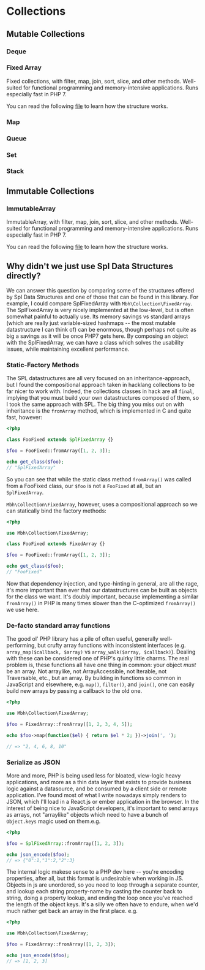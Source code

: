 # Collections

## Mutable Collections

### Deque

### Fixed Array

Fixed collections, with filter, map, join, sort, slice, and other methods. Well-suited for functional programming and memory-intensive applications. Runs especially fast in PHP 7.

You can read the following [file](./Collections/FixedArray.md) to learn how the structure works.

### Map

### Queue

### Set

### Stack

## Immutable Collections

### ImmutableArray

ImmutableArray, with filter, map, join, sort, slice, and other methods. Well-suited for functional programming and memory-intensive applications. Runs especially fast in PHP 7.

You can read the following [file](./Collections/ImmutableArray.md) to learn how the structure works.

## Why didn't we just use Spl Data Structures directly?

We can answer this question by comparing some of the structures offered by Spl Data Structures and one of those that can be found in this library. For example, I could compare SplFixedArray with `Mbh\Collection\FixedArray`. The SplFixedArray is very nicely implemented at the low-level, but is often somewhat painful to actually use. Its memory savings vs standard arrays (which are really just variable-sized hashmaps -- the most mutable datastructure I can think of) can be enormous, though perhaps not quite as big a savings as it will be once PHP7 gets here. By composing an object with the SplFixedArray, we can have a class which solves the usability issues, while maintaining excellent performance.

### Static-Factory Methods

The SPL datastructures are all very focused on an inheritance-approach, but I found the compositional approach taken in hacklang collections to be far nicer to work with. Indeed, the collections classes in hack are all `final`, implying that you must build your own datastructures composed of them, so I took the same approach with SPL. The big thing you miss out on with inheritance is the `fromArray` method, which is implemented in C and quite fast, however:

```php
<?php

class FooFixed extends SplFixedArray {}

$foo = FooFixed::fromArray([1, 2, 3]);

echo get_class($foo);
// "SplFixedArray"
```

So you can see that while the static class method `fromArray()` was called from a FooFixed class, our `$foo` is not a `FooFixed` at all, but an `SplFixedArray`.

`Mbh\Collection\FixedArray`, however, uses a compositional approach so we can statically bind the factory methods:

```php
<?php

use Mbh\Collection\FixedArray;

class FooFixed extends FixedArray {}

$foo = FooFixed::fromArray([1, 2, 3]);

echo get_class($foo);
// "FooFixed"
```

Now that dependency injection, and type-hinting in general, are all the rage, it's more important than ever that our datastructures can be built as objects for the class we want. It's doubly important, because implementing a similar `fromArray()` in PHP is many times slower than the C-optimized `fromArray()` we use here.

### De-facto standard array functions

The good ol' PHP library has a pile of often useful, generally well-performing, but crufty array functions with inconsistent interfaces (e.g. `array_map($callback, $array)` vs `array_walk($array, $callback)`). Dealing with these can be considered one of PHP's quirky little charms. The real problem is, these functions all have one thing in common: your object _must_ be an array. Not arraylike, not ArrayAccessible, not Iterable, not Traversable, etc., but an array. By building in functions so common in JavaScript and elsewhere, e.g. `map()`, `filter()`, and `join()`, one can easily build new arrays by passing a callback to the old one.

```php
<?php

use Mbh\Collection\FixedArray;

$foo = FixedArray::fromArray([1, 2, 3, 4, 5]);

echo $foo->map(function($el) { return $el * 2; })->join(', ');

// => "2, 4, 6, 8, 10"
```

### Serialize as JSON

More and more, PHP is being used less for bloated, view-logic heavy applications, and more as a thin data layer that exists to provide business logic against a datasource, and be consumed by a client side or remote application. I've found most of what I write nowadays simply renders to JSON, which I'll load in a React.js or ember application in the browser. In the interest of being nice to JavaScript developers, it's important to send arrays as arrays, not "arraylike" objects which need to have a bunch of `Object.keys` magic used on them.e.g.

```php
<?php

$foo = SplFixedArray::fromArray([1, 2, 3]);

echo json_encode($foo);
// => {"0":1,"1":2,"2":3}
```

The internal logic makese sense to a PHP dev here -- you're encoding properties, after all, but this format is undesirable when working in JS. Objects in js are unordered, so you need to loop through a separate counter, and lookup each string property-name by casting the counter back to string, doing a property lookup, and ending the loop once you've reached the length of the object keys. It's a silly we often have to endure, when we'd much rather get back an array in the first place. e.g.

```php
<?php

use Mbh\Collection\FixedArray;

$foo = FixedArray::fromArray([1, 2, 3]);

echo json_encode($foo);
// => [1, 2, 3]
```

